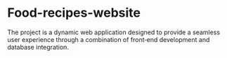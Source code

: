 # Food-recipes-website
 The project is a dynamic web application designed to provide a seamless user experience  through a combination of front‑end development and database integration.

